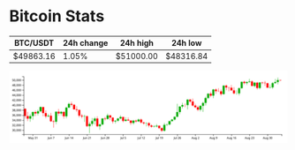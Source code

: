 # Bitcoin Stats

BTC/USDT|24h change|24h high|24h low|
|---|---|---|---|
|$49863.16|1.05%|$51000.00|$48316.84|

<img src="./chart.svg">
